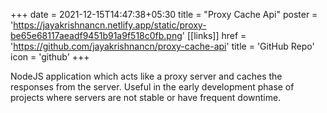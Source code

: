 +++
date =  2021-12-15T14:47:38+05:30
title = "Proxy Cache Api"
poster = 'https://jayakrishnancn.netlify.app/static/proxy-be65e68117aeadf9451b91a9f518c0fb.png'
[[links]]
href = 'https://github.com/jayakrishnancn/proxy-cache-api'
title = 'GitHub Repo'
icon = 'github'
+++

NodeJS application which acts like a proxy server and caches the responses from the server. Useful in the early development phase of projects where servers are not stable or have frequent downtime.


